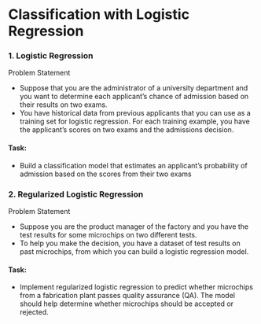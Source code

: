 # Classification with Logistic Regression

### 1. Logistic Regression
Problem Statement
- Suppose that you are the administrator of a university department and you want to determine each applicant’s chance of admission based on their results on two exams.
- You have historical data from previous applicants that you can use as a training set for logistic regression. For each training example, you have the applicant’s scores on two exams and the admissions decision.

#### Task:
- Build a classification model that estimates an applicant’s probability of admission based on the scores from their two exams


### 2. Regularized Logistic Regression
Problem Statement
- Suppose you are the product manager of the factory and you have the test results for some microchips on two different tests. 
- To help you make the decision, you have a dataset of test results on past microchips, from which you can build a logistic regression model.

#### Task: 
* Implement regularized logistic regression to predict whether microchips from a fabrication plant passes quality assurance (QA). The model should help determine whether microchips should be accepted or rejected.
